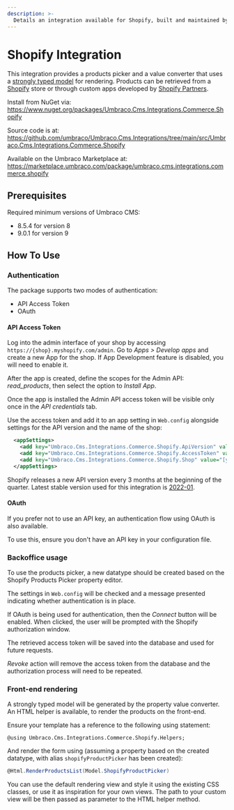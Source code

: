 ```yaml
---
description: >-
  Details an integration available for Shopify, built and maintained by Umbraco HQ.
---
```


# Shopify Integration

This integration provides a products picker and a value converter that uses a [strongly typed model](Models/ViewModels/ProductViewModel.cs) for rendering. Products can be retrieved from a [Shopify](https://www.shopify.com/) store or through custom apps developed by [Shopify Partners](https://www.shopify.com/partners).

Install from NuGet via:
https://www.nuget.org/packages/Umbraco.Cms.Integrations.Commerce.Shopify

Source code is at:
https://github.com/umbraco/Umbraco.Cms.Integrations/tree/main/src/Umbraco.Cms.Integrations.Commerce.Shopify

Available on the Umbraco Marketplace at:
https://marketplace.umbraco.com/package/umbraco.cms.integrations.commerce.shopify

## Prerequisites

Required minimum versions of Umbraco CMS:

- 8.5.4 for version 8
- 9.0.1 for version 9

## How To Use

### Authentication

The package supports two modes of authentication:

- API Access Token
- OAuth

#### API Access Token

Log into the admin interface of your shop by accessing `https://{shop}.myshopify.com/admin`. Go to _Apps > Develop apps_ and create a new App for the shop. If App Development feature is disabled, you will need to enable it.

After the app is created, define the scopes for the Admin API: _read_products_, then select the option to _Install App_.

Once the app is installed the Admin API access token will be visible only once in the _API credentials_ tab.

Use the access token and add it to an app setting in `Web.config` alongside settings for the API version and the name of the shop:

```xml
  <appSettings>
    <add key="Umbraco.Cms.Integrations.Commerce.Shopify.ApiVersion" value="2022-01" />
    <add key="Umbraco.Cms.Integrations.Commerce.Shopify.AccessToken" value="[your access token]" />
    <add key="Umbraco.Cms.Integrations.Commerce.Shopify.Shop" value="[your shop's name]" />
  </appSettings>
```

Shopify releases a new API version every 3 months at the beginning of the quarter. Latest stable version used for this integration is [2022-01](https://shopify.dev/api/usage/versioning).

#### OAuth

If you prefer not to use an API key, an authentication flow using OAuth is also available.

To use this, ensure you don't have an API key in your configuration file.

### Backoffice usage

To use the products picker, a new datatype should be created based on the Shopify Products Picker property editor.

The settings in `Web.config` will be checked and a message presented indicating whether authentication is in place.

If OAuth is being used for authentication, then the _Connect_ button will be enabled. When clicked, the user will be prompted with the Shopify authorization window.

The retrieved access token will be saved into the database and used for future requests.

_Revoke_ action will remove the access token from the database and the authorization process will need to be repeated.

### Front-end rendering

A strongly typed model will be generated by the property value converter. An HTML helper is available, to render the products on the front-end.

Ensure your template has a reference to the following using statement:

```
@using Umbraco.Cms.Integrations.Commerce.Shopify.Helpers;
```

And render the form using (assuming a property based on the created datatype, with alias `shopifyProductPicker` has been created):

```csharp
@Html.RenderProductsList(Model.ShopifyProductPicker)
```

You can use the default rendering view and style it using the existing CSS classes, or use it as inspiration for your own views. The path to your custom view will be then passed as parameter to the HTML helper method.

